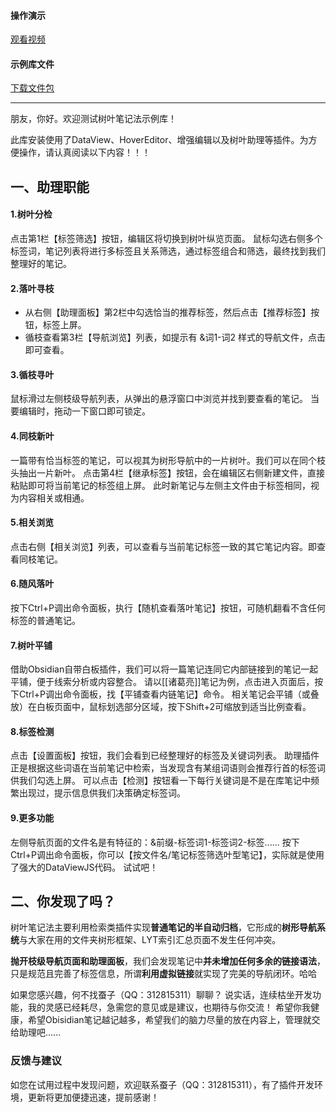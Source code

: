 
#### 操作演示
[观看视频](https://www.bilibili.com/video/BV1ke4y1L7F5)

#### 示例库文件 
[下载文件包](https://share.weiyun.com/GKNWTWRv)

***
朋友，你好。欢迎测试树叶笔记法示例库！

此库安装使用了DataView、HoverEditor、增强编辑以及树叶助理等插件。为方便操作，请认真阅读以下内容！！！

## 一、助理职能

#### 1.树叶分检
点击第1栏【标签筛选】按钮，编辑区将切换到树叶纵览页面。
鼠标勾选右侧多个标签词，笔记列表将进行多标签且关系筛选，通过标签组合和筛选，最终找到我们整理好的笔记。

#### 2.落叶寻枝
- 从右侧【助理面板】第2栏中勾选恰当的推荐标签，然后点击【推荐标签】按钮，标签上屏。
- 循枝查看第3栏【导航浏览】列表，如提示有 &词1-词2 样式的导航文件，点击即可查看。

#### 3.循枝寻叶
鼠标滑过左侧枝级导航列表，从弹出的悬浮窗口中浏览并找到要查看的笔记。
当要编辑时，拖动一下窗口即可锁定。

#### 4.同枝新叶
一篇带有恰当标签的笔记，可以视其为树形导航中的一片树叶。我们可以在同个枝头抽出一片新叶。
点击第4栏【继承标签】按钮，会在编辑区右侧新建文件，直接粘贴即可将当前笔记的标签组上屏。
此时新笔记与左侧主文件由于标签相同，视为内容相关或相通。

#### 5.相关浏览
点击右侧【相关浏览】列表，可以查看与当前笔记标签一致的其它笔记内容。即查看同枝笔记。

#### 6.随风落叶
按下Ctrl+P调出命令面板，执行【随机查看落叶笔记】按钮，可随机翻看不含任何标签的普通笔记。

#### 7.树叶平铺
借助Obsidian自带白板插件，我们可以将一篇笔记连同它内部链接到的笔记一起平铺，便于线索分析或内容整合。
请以[[诸葛亮]]笔记为例，点击进入页面后，按下Ctrl+P调出命令面板，找【平铺查看内链笔记】命令。
相关笔记会平铺（或叠放）在白板页面中，鼠标划选部分区域，按下Shift+2可缩放到适当比例查看。

#### 8.标签检测
点击【设置面板】按钮，我们会看到已经整理好的标签及关键词列表。
助理插件正是根据这些词语在当前笔记中检索，当发现含有某组词语则会推荐行首的标签词供我们勾选上屏。
可以点击【检测】按钮看一下每行关键词是不是在库笔记中频繁出现过，提示信息供我们决策确定标签词。

#### 9.更多功能
左侧导航页面的文件名是有特征的：&前缀-标签词1-标签词2-标签......
按下Ctrl+P调出命令面板，你可以【按文件名/笔记标签筛选叶型笔记】，实际就是使用了强大的DataViewJS代码。
试试吧！


## 二、你发现了吗？

树叶笔记法主要利用检索类插件实现**普通笔记的半自动归档**，它形成的**树形导航系统**与大家在用的文件夹树形框架、LYT索引汇总页面不发生任何冲突。

**抛开枝级导航页面和助理面板**，我们会发现笔记中**并未增加任何多余的链接语法**，只是规范且完善了标签信息，所谓**利用虚拟链接**就实现了完美的导航闭环。哈哈

如果您感兴趣，何不找蚕子（QQ：312815311）聊聊？
说实话，连续枯坐开发功能，我的灵感已经耗尽，急需您的意见或是建议，也期待与你交流！
希望你我健康，希望Obisidian笔记越记越多，希望我们的脑力尽量的放在内容上，管理就交给助理吧......




### 反馈与建议
如您在试用过程中发现问题，欢迎联系蚕子（QQ：312815311），有了插件开发环境，更新将更加便捷迅速，提前感谢！
